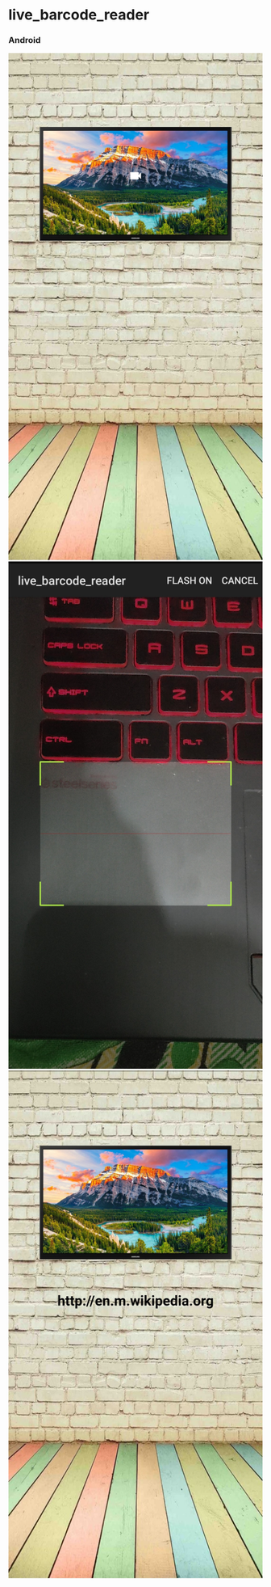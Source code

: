 # live_barcode_reader



### Android
![](https://github.com/chirag-goel360/live_barcode_reader/blob/main/android1.jpg)
![](https://github.com/chirag-goel360/live_barcode_reader/blob/main/android2.jpg)
![](https://github.com/chirag-goel360/live_barcode_reader/blob/main/android3.jpg)
